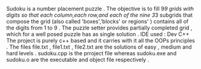 Sudoku is a number placement puzzle . The objective is to fill 9*9 grids with digits so that each column,each row,and each of the nine 3*3 subgrids that compose the grid (also called 'boxes','blocks' or regions' ) contains all of the digits from 1 to 9 . The puzzle setter provides partially completed grid , which for a well posed puzzle has as single solution .
IDE used : Dev C++ 
The project is purely c++ based and it carries with it all the OOPs principles . 
The files file.txt , file1.txt , file2.txt are the solutions of easy , medium and hard levels . 
sudoku.cpp is the prroject file whereas sudoku.exe and sudoku.o are the executable and object file respectively . 
